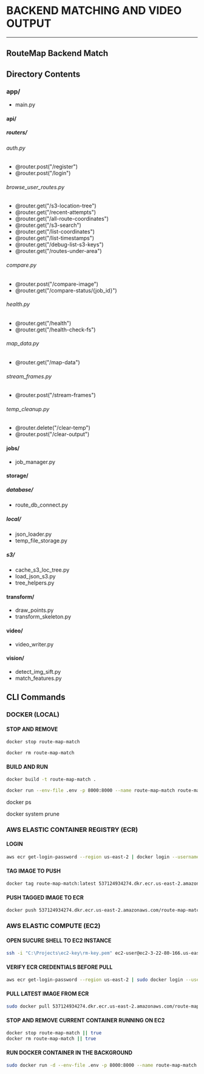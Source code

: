 # BACKEND MATCHING AND VIDEO OUTPUT

_______________________________________________________

## RouteMap Backend Match

## Directory Contents

### app/

- main.py

#### api/

##### routers/
  
###### auth.py

- @router.post("/register")
- @router.post("/login")

###### browse_user_routes.py

- @router.get("/s3-location-tree")
- @router.get("/recent-attempts")
- @router.get("/all-route-coordinates")
- @router.get("/s3-search")
- @router.get("/list-coordinates")
- @router.get("/list-timestamps")
- @router.get("/debug-list-s3-keys")
- @router.get("/routes-under-area")

###### compare.py

- @router.post("/compare-image")
- @router.get("/compare-status/{job_id}")

###### health.py

- @router.get("/health")
- @router.get("/health-check-fs")

###### map_data.py

- @router.get("/map-data")
  
###### stream_frames.py

- @router.post("/stream-frames")

###### temp_cleanup.py

- @router.delete("/clear-temp")
- @router.post("/clear-output")

#### jobs/

- job_manager.py

#### storage/

##### database/

- route_db_connect.py

##### local/

- json_loader.py
- temp_file_storage.py

##### s3/

- cache_s3_loc_tree.py
- load_json_s3.py
- tree_helpers.py

#### transform/

- draw_points.py
- transform_skeleton.py

#### video/

- video_writer.py

#### vision/

- detect_img_sift.py
- match_features.py

## CLI Commands

### DOCKER (LOCAL)

#### STOP AND REMOVE

```bash
docker stop route-map-match

docker rm route-map-match
```

#### BUILD AND RUN

```bash
docker build -t route-map-match .

docker run --env-file .env -p 8000:8000 --name route-map-match route-map-match
```

docker ps

docker system prune

### AWS ELASTIC CONTAINER REGISTRY (ECR)

#### LOGIN

``` bash
aws ecr get-login-password --region us-east-2 | docker login --username AWS --password-stdin 537124934274.dkr.ecr.us-east-2.amazonaws.com
```

#### TAG IMAGE TO PUSH

``` bash
docker tag route-map-match:latest 537124934274.dkr.ecr.us-east-2.amazonaws.com/route-map-match:latest
```

#### PUSH TAGGED IMAGE TO ECR

``` bash
docker push 537124934274.dkr.ecr.us-east-2.amazonaws.com/route-map-match:latest
```

### AWS ELASTIC COMPUTE (EC2) 

#### OPEN SUCURE SHELL TO EC2 INSTANCE

```bash
ssh -i "C:\Projects\ec2-key\rm-key.pem" ec2-user@ec2-3-22-80-166.us-east-2.compute.amazonaws.com
```

#### VERIFY ECR CREDENTIALS BEFORE PULL

```bash
aws ecr get-login-password --region us-east-2 | sudo docker login --username AWS --password-stdin 537124934274.dkr.ecr.us-east-2.amazonaws.com
```

#### PULL LATEST IMAGE FROM ECR

```bash
sudo docker pull 537124934274.dkr.ecr.us-east-2.amazonaws.com/route-map-match:latest
```

#### STOP AND REMOVE CURRENT CONTAINER RUNNING ON EC2

```bash
docker stop route-map-match || true
docker rm route-map-match || true
```

#### RUN DOCKER CONTAINER IN THE BACKGROUND

```bash
sudo docker run -d --env-file .env -p 8000:8000 --name route-map-match 537124934274.dkr.ecr.us-east-2.amazonaws.com/route-map-match:latest
```
